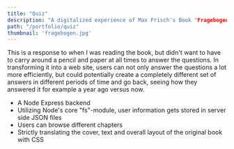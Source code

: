 ```yaml
---
title: "Quiz"
description: "A digitalized experience of Max Frisch's Book "Fragebogen" from 1988, a succession of philosophical questions."
path: "/portfolio/quiz"
thumbnail: 'fragebogen.jpg'
---
```


This is a response to when I was reading the book, but didn't want to have to carry around a pencil and paper at all times to answer the questions. In transforming it into a web site, users can not only answer the questions a lot more efficiently, but could potentially create a completely different set of answers in different periods of time and go back, seeing how they answered it for example a year ago versus now.

- A Node Express backend
- Utilizing Node's core "fs"-module, user information gets stored in server side JSON files
- Users can browse different chapters
- Strictly translating the cover, text and overall layout of the original book with CSS
